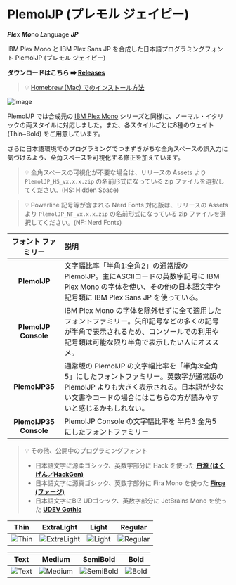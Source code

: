 # PlemolJP (プレモル ジェイピー)

***Ple***x ***Mo***no ***L***anguage ***JP***

IBM Plex Mono と IBM Plex Sans JP を合成した日本語プログラミングフォント PlemolJP (プレモル ジェイピー)

**ダウンロードはこちら ➡ [Releases](https://github.com/yuru7/PlemolJP/releases/latest)**

> 💡 [Homebrew (Mac) でのインストール方法](doc/install_via_homebrew.md)

![image](https://github.com/yuru7/PlemolJP/raw/images/beer.jpg)

PlemolJP では合成元の [IBM Plex Mono](https://github.com/IBM/plex) シリーズと同様に、ノーマル・イタリックの両スタイルに対応しました。また、各スタイルごとに8種のウェイト (Thin~Bold) をご用意しています。  

さらに日本語環境でのプログラミングでつまずきがちな全角スペースの誤入力に気づけるよう、全角スペースを可視化する修正を加えています。  

> 💡 全角スペースの可視化が不要な場合は、リリースの Assets より `PlemolJP_HS_vx.x.x.zip` の名前形式になっている zip ファイルを選択してください。(HS: Hidden Space)

> 💡 Powerline 記号等が含まれる Nerd Fonts 対応版は、リリースの Assets より `PlemolJP_NF_vx.x.x.zip` の名前形式になっている zip ファイルを選択してください。(NF: Nerd Fonts)

|**フォント ファミリー**|**説明**|
|:------------:|:---|
|**PlemolJP**|文字幅比率「半角1:全角2」の通常版の PlemolJP。主にASCIIコードの英数字記号に IBM Plex Mono の字体を使い、その他の日本語文字や記号類に IBM Plex Sans JP を使っている。|
|**PlemolJP Console**|IBM Plex Mono の字体を除外せずに全て適用したフォントファミリー。矢印記号などの多くの記号が半角で表示されるため、コンソールでの利用や記号類は可能な限り半角で表示したい人にオススメ。|
|**PlemolJP35**|通常版の PlemolJP の文字幅比率を「半角3:全角5」にしたフォントファミリー。英数字が通常版の PlemolJP よりも大きく表示される。日本語が少ない文書やコードの場合にはこちらの方が読みやすいと感じるかもしれない。|
|**PlemolJP35 Console**|PlemolJP Console の文字幅比率を 半角3:全角5 にしたフォントファミリー|

> 💡 その他、公開中のプログラミングフォント
> - 日本語文字に源柔ゴシック、英数字部分に Hack を使った [**白源 (はくげん／HackGen)**](https://github.com/yuru7/HackGen)
> - 日本語文字に源真ゴシック、英数字部分に Fira Mono を使った [**Firge (ファージ)**](https://github.com/yuru7/Firge)
> - 日本語文字にBIZ UDゴシック、英数字部分に JetBrains Mono を使った [**UDEV Gothic**](https://github.com/yuru7/udev-gothic)

|Thin|ExtraLight|Light|Regular|
|:---:|:---:|:---:|:---:|
|![Thin](https://user-images.githubusercontent.com/13458509/133928702-21f1f391-e83a-4825-9059-36cf3d35f6f7.png)|![ExtraLight](https://user-images.githubusercontent.com/13458509/133928717-f5e17c66-b4e1-47fe-950f-ca3bc574a874.png)|![Light](https://user-images.githubusercontent.com/13458509/133928734-3ca98395-97b9-417b-96a1-ef83f614739a.png)|![Regular](https://user-images.githubusercontent.com/13458509/133928745-fe85ba2e-0d5e-406c-9d23-c832e11bc7b4.png)|

|Text|Medium|SemiBold|Bold|
|:---:|:---:|:---:|:---:|
|![Text](https://user-images.githubusercontent.com/13458509/133928757-af5b6b82-5e1f-41bb-a925-f03769bdad00.png)|![Medium](https://user-images.githubusercontent.com/13458509/133928766-a4b22651-cc1c-48d7-b729-15a6a4070f44.png)|![SemiBold](https://user-images.githubusercontent.com/13458509/133928774-d8467d02-c301-4bef-84e5-1702f9f9645d.png)|![Bold](https://user-images.githubusercontent.com/13458509/133928784-7cc5f571-1161-41de-81b8-b97573e3f524.png)|
